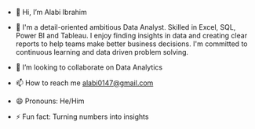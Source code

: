 - 👋 Hi, I’m Alabi Ibrahim

- 👀 I'm a detail-oriented ambitious Data Analyst. Skilled in Excel, SQL, Power BI and Tableau.
  I enjoy finding insights in data and creating clear reports to help teams make better business decisions. I'm committed to continuous learning and data driven problem solving.

- 💞️ I’m looking to collaborate on Data Analytics

- 📫 How to reach me alabi0147@gmail.com

- 😄 Pronouns: He/Him

- ⚡ Fun fact: Turning numbers into insights

<!---
alabiibrahim/alabiibrahim is a ✨ special ✨ repository because its `README.md` (this file) appears on your GitHub profile.
You can click the Preview link to take a look at your changes.
--->
